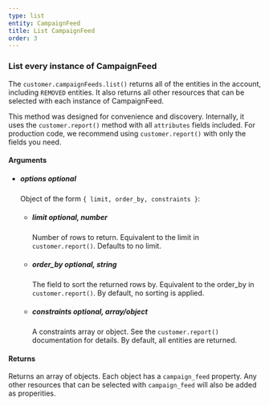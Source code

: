 ```yaml
---
type: list
entity: CampaignFeed 
title: List CampaignFeed 
order: 3
---
```


### List every instance of CampaignFeed 


The `customer.campaignFeeds.list()` returns all of the entities in the account, including `REMOVED` entities. It also returns all other resources that can be selected with each instance of CampaignFeed.

This method was designed for convenience and discovery. Internally, it uses the `customer.report()` method with all `attributes` fields included. For production code, we recommend using `customer.report()` with only the fields you need.


#### Arguments

-   ##### options _optional_
    Object of the form `{ limit, order_by, constraints }`:
    -   ##### limit _optional, number_
        Number of rows to return. Equivalent to the limit in `customer.report()`. Defaults to no limit.
    -   ##### order_by _optional, string_
        The field to sort the returned rows by. Equivalent to the order_by in `customer.report()`. By default, no sorting is applied.
    -   ##### constraints _optional, array/object_
        A constraints array or object. See the `customer.report()` documentation for details. By default, all entities are returned.


#### Returns

Returns an array of objects.
Each object has a `campaign_feed` property. Any other resources that can be selected with `campaign_feed` will also be added as properities.
